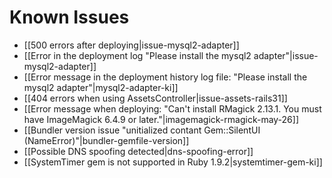 # Known Issues

* [[500 errors after deploying|issue-mysql2-adapter]]
* [[Error in the deployment log "Please install the mysql2 adapter"|issue-mysql2-adapter]]
* [[Error message in the deployment history log file: "Please install the mysql2 adapter"|mysql2-adapter-ki]]
* [[404 errors when using AssetsController|issue-assets-rails31]]
* [[Error message when deploying: "Can't install RMagick 2.13.1. You must have ImageMagick 6.4.9 or later."|imagemagick-rmagick-may-26]]
* [[Bundler version issue "unitialized contant Gem::SilentUI (NameError)"|bundler-gemfile-version]]
* [[Possible DNS spoofing detected|dns-spoofing-error]]
* [[SystemTimer gem is not supported in Ruby 1.9.2|systemtimer-gem-ki]]
